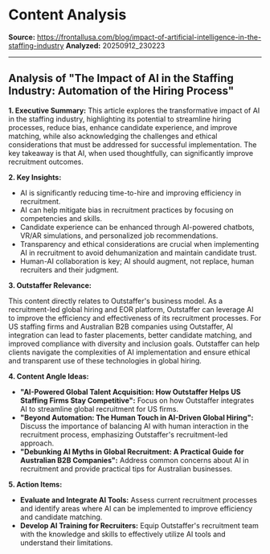 # Content Analysis

**Source:** https://frontallusa.com/blog/impact-of-artificial-intelligence-in-the-staffing-industry
**Analyzed:** 20250912_230223

---

## Analysis of "The Impact of AI in the Staffing Industry: Automation of the Hiring Process"

**1. Executive Summary:** This article explores the transformative impact of AI in the staffing industry, highlighting its potential to streamline hiring processes, reduce bias, enhance candidate experience, and improve matching, while also acknowledging the challenges and ethical considerations that must be addressed for successful implementation. The key takeaway is that AI, when used thoughtfully, can significantly improve recruitment outcomes.

**2. Key Insights:**

*   AI is significantly reducing time-to-hire and improving efficiency in recruitment.
*   AI can help mitigate bias in recruitment practices by focusing on competencies and skills.
*   Candidate experience can be enhanced through AI-powered chatbots, VR/AR simulations, and personalized job recommendations.
*   Transparency and ethical considerations are crucial when implementing AI in recruitment to avoid dehumanization and maintain candidate trust.
*   Human-AI collaboration is key; AI should augment, not replace, human recruiters and their judgment.

**3. Outstaffer Relevance:**

This content directly relates to Outstaffer's business model. As a recruitment-led global hiring and EOR platform, Outstaffer can leverage AI to improve the efficiency and effectiveness of its recruitment processes. For US staffing firms and Australian B2B companies using Outstaffer, AI integration can lead to faster placements, better candidate matching, and improved compliance with diversity and inclusion goals. Outstaffer can help clients navigate the complexities of AI implementation and ensure ethical and transparent use of these technologies in global hiring.

**4. Content Angle Ideas:**

*   **"AI-Powered Global Talent Acquisition: How Outstaffer Helps US Staffing Firms Stay Competitive":** Focus on how Outstaffer integrates AI to streamline global recruitment for US firms.
*   **"Beyond Automation: The Human Touch in AI-Driven Global Hiring":** Discuss the importance of balancing AI with human interaction in the recruitment process, emphasizing Outstaffer's recruitment-led approach.
*   **"Debunking AI Myths in Global Recruitment: A Practical Guide for Australian B2B Companies":** Address common concerns about AI in recruitment and provide practical tips for Australian businesses.

**5. Action Items:**

*   **Evaluate and Integrate AI Tools:** Assess current recruitment processes and identify areas where AI can be implemented to improve efficiency and candidate matching.
*   **Develop AI Training for Recruiters:** Equip Outstaffer's recruitment team with the knowledge and skills to effectively utilize AI tools and understand their limitations.
